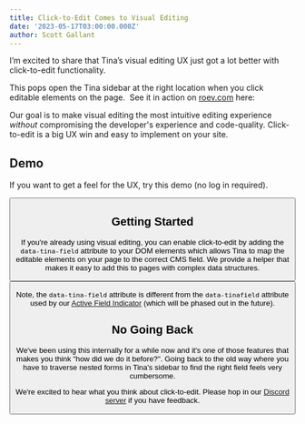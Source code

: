 ```yaml
---
title: Click-to-Edit Comes to Visual Editing
date: '2023-05-17T03:00:00.000Z'
author: Scott Gallant
---
```


I’m excited to share that Tina’s visual editing UX just got a lot better with click-to-edit functionality.

This pops open the Tina sidebar at the right location when you click editable elements on the page.  See it in action on [roev.com](https://www.roev.com/) here:

<CloudinaryVideo src="https://res.cloudinary.com/forestry-demo/video/upload/v1684428946/blog-media/click-to-edit-may-2023/click-to-edit-demo" />

Our goal is to make visual editing the most intuitive editing experience _without_ compromising the developer's experience and code-quality. Click-to-edit is a big UX win and easy to implement on your site.

## Demo

If you want to get a feel for the UX, try this demo (no log in required).

<Button link="https://quick-edit-demo.vercel.app/admin" label="Try the Demo" />

## Getting Started

If you're already using visual editing, you can enable click-to-edit by adding the `data-tina-field` attribute to your DOM elements which allows Tina to map the editable elements on your page to the correct CMS field. We provide a helper that makes it easy to add this to pages with complex data structures.

<Button link="https://tina.io/docs/contextual-editing/react/#click-to-edit-experimental" label="See the Docs" />

Note, the `data-tina-field` attribute is different from the `data-tinafield` attribute used by our [Active Field Indicator](https://github.com/tinacms/tina.io/blob/2edf55f664e41d40ca99b5fc9ee6e689890e411a/content/docs/editing/active-field-indicator.md) (which will be phased out in the future).

## No Going Back

We've been using this internally for a while now and it's one of those features that makes you think "how did we do it before?". Going back to the old way where you have to traverse nested forms in Tina's sidebar to find the right field feels very cumbersome.

We're excited to hear what you think about click-to-edit. Please hop in our [Discord server](https://discord.com/invite/zumN63Ybpf) if you have feedback.
